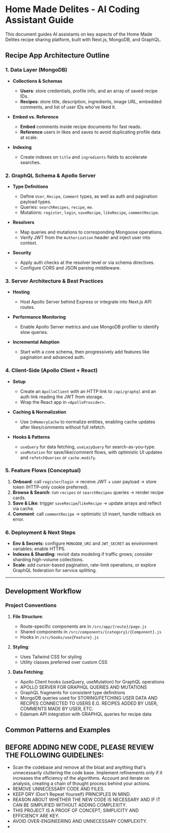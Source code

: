 # Home Made Delites - AI Coding Assistant Guide

This document guides AI assistants on key aspects of the Home Made Delites recipe sharing platform, built with Next.js, MongoDB, and GraphQL.

## Recipe App Architecture Outline

### 1. Data Layer (MongoDB)

-   **Collections & Schemas**

    -   **Users**: store credentials, profile info, and an array of saved recipe IDs.
    -   **Recipes**: store title, description, ingredients, image URL, embedded comments, and list of user IDs who’ve liked it.

-   **Embed vs. Reference**

    -   **Embed** comments inside recipe documents for fast reads.
    -   **Reference** users in likes and saves to avoid duplicating profile data at scale.

-   **Indexing**

    -   Create indexes on `title` and `ingredients` fields to accelerate searches.

### 2. GraphQL Schema & Apollo Server

-   **Type Definitions**

    -   Define `User`, `Recipe`, `Comment` types, as well as auth and pagination payload types.
    -   Queries: `searchRecipes`, `recipe`, `me`.
    -   Mutations: `register`, `login`, `saveRecipe`, `likeRecipe`, `commentRecipe`.

-   **Resolvers**

    -   Map queries and mutations to corresponding Mongoose operations.
    -   Verify JWT from the `Authorization` header and inject user into context.

-   **Security**

    -   Apply auth checks at the resolver level or via schema directives.
    -   Configure CORS and JSON parsing middleware.

### 3. Server Architecture & Best Practices

-   **Hosting**

    -   Host Apollo Server behind Express or integrate into Next.js API routes.

-   **Performance Monitoring**

    -   Enable Apollo Server metrics and use MongoDB profiler to identify slow queries.

-   **Incremental Adoption**

    -   Start with a core schema, then progressively add features like pagination and advanced auth.

### 4. Client-Side (Apollo Client + React)

-   **Setup**

    -   Create an `ApolloClient` with an HTTP link to `/api/graphql` and an auth link reading the JWT from storage.
    -   Wrap the React app in `<ApolloProvider>`.

-   **Caching & Normalization**

    -   Use `InMemoryCache` to normalize entities, enabling cache updates after likes/comments without full refetch.

-   **Hooks & Patterns**

    -   `useQuery` for data fetching, `useLazyQuery` for search-as-you-type.
    -   `useMutation` for save/like/comment flows, with optimistic UI updates and `refetchQueries` or `cache.modify`.

### 5. Feature Flows (Conceptual)

1. **Onboard**: call `register`/`login` → receive JWT + user payload → store token (HTTP-only cookie preferred).
2. **Browse & Search**: run `recipes` or `searchRecipes` queries → render recipe cards.
3. **Save & Like**: trigger `saveRecipe`/`likeRecipe` → update arrays and reflect via cache.
4. **Comment**: call `commentRecipe` → optimistic UI insert, handle rollback on error.

### 6. Deployment & Next Steps

-   **Env & Secrets**: configure `MONGODB_URI` and `JWT_SECRET` as environment variables; enable HTTPS.
-   **Indexes & Sharding**: revisit data modeling if traffic grows; consider sharding high-volume collections.
-   **Scale**: add cursor-based pagination, rate-limit operations, or explore GraphQL federation for service splitting.

---

## Development Workflow

### Project Conventions

1. **File Structure**:

    - Route-specific components are in `/src/app/{route}/page.js`
    - Shared components in `/src/components/{category}/{Component}.js`
    - Hooks in `/src/hooks/use{Feature}.js`

2. **Styling**:

    - Uses Tailwind CSS for styling
    - Utility classes preferred over custom CSS

3. **Data Fetching**:
    - Apollo Client hooks (useQuery, useMutation) for GraphQL operations
    - APOLLO SERVER FOR GRAPHQL QUERIES AND MUTATIONS
    - GraphQL fragments for consistent type definitions
    - MongoDB queries used for STORING/FETCHING USER DATA AND RECIPES CONNECTED TO USERS E.G. RECIPES ADDED BY USER, COMMENTS MADE BY USER, ETC.
    - Edamam API integration with GRAPHQL queries for recipe data

## Common Patterns and Examples

## BEFORE ADDING NEW CODE, PLEASE REVIEW THE FOLLOWING GUIDELINES:

-   Scan the codebase and remove all the bloat and anything that's unnecessarily cluttering the code base. Implement refinements only if it increases the efficiency of the algorithms. Account and iterate on analysis, creating a chain of thought process behind
    your actions.
-   REMOVE UNNECESSARY CODE AND FILES.
-   KEEP DRY (Don't Repeat Yourself) PRINCIPLES IN MIND.
-   REASON ABOUT WHETHER THE NEW CODE IS NECESSARY AND IF IT CAN BE SIMPLIFIED WITHOUT ADDING COMPLEXITY.
-   THIS PROJECT IS A PROOF OF CONCEPT; SIMPLICITY AND EFFICIENCY ARE KEY.
-   AVOID OVER-ENGINEERING AND UNNECESSARY COMPLEXITY.
-
